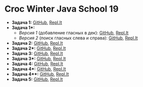 # Croc Winter Java School 19

- **Задача 1:** [GitHub](https://github.com/Khazbs/WinterJava/tree/master/Task-1), [Repl.It](https://repl.it/@ArthurKhazbs/WinterJavaTask-1)
- **Задача 1\*:**
  - _Версия 1_ (добавление гласных в дек): [GitHub](https://github.com/Khazbs/WinterJava/tree/master/Task-1X), [Repl.It](https://repl.it/@ArthurKhazbs/WinterJavaTask-1X)
  - _Версия 2_ (поиск гласных слева и справа): [GitHub](https://github.com/Khazbs/WinterJava/tree/master/Task-1X-V2), [Repl.It](https://repl.it/@ArthurKhazbs/WinterJavaTask-1X-V2)
- **Задача 2:** [GitHub](https://github.com/Khazbs/WinterJava/tree/master/Task-2), [Repl.It](https://repl.it/@ArthurKhazbs/WinterJavaTask-2)
- **Задача 2\*:** [GitHub](https://github.com/Khazbs/WinterJava/tree/master/Task-2X), [Repl.It](https://repl.it/@ArthurKhazbs/WinterJavaTask-2X)
- **Задача 3:** [GitHub](https://github.com/Khazbs/WinterJava/tree/master/Task-3), [Repl.It](https://repl.it/@ArthurKhazbs/WinterJavaTask-3)
- **Задача 3\*:** [GitHub](https://github.com/Khazbs/WinterJava/tree/master/Task-3X), [Repl.It](https://repl.it/@ArthurKhazbs/WinterJavaTask-3X)
- **Задача 4:** [GitHub](https://github.com/Khazbs/WinterJava/tree/master/Task-4), [Repl.It](https://repl.it/@ArthurKhazbs/WinterJavaTask-4)
- **Задача 4\*:** [GitHub](https://github.com/Khazbs/WinterJava/tree/master/Task-4X), [Repl.It](https://repl.it/@ArthurKhazbs/WinterJavaTask-4X)
- **Задача 4\*\*:** [GitHub](https://github.com/Khazbs/WinterJava/tree/master/Task-4XX), [Repl.It](https://repl.it/@ArthurKhazbs/WinterJavaTask-4XX)
- **Задача 5:** [GitHub](https://github.com/Khazbs/WinterJava/tree/master/Task-5), [Repl.It](https://repl.it/@ArthurKhazbs/WinterJavaTask-5)
